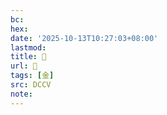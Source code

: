 ```yaml
---
bc:
hex:
date: '2025-10-13T10:27:03+08:00'
lastmod:
title: 􃪓
url: 􃪓
tags: [金]
src: DCCV
note:
---
```

